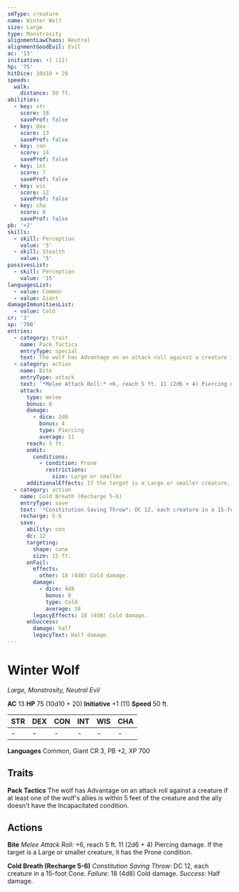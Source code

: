 ```yaml
---
smType: creature
name: Winter Wolf
size: Large
type: Monstrosity
alignmentLawChaos: Neutral
alignmentGoodEvil: Evil
ac: '13'
initiative: +1 (11)
hp: '75'
hitDice: 10d10 + 20
speeds:
  walk:
    distance: 50 ft.
abilities:
  - key: str
    score: 18
    saveProf: false
  - key: dex
    score: 13
    saveProf: false
  - key: con
    score: 14
    saveProf: false
  - key: int
    score: 7
    saveProf: false
  - key: wis
    score: 12
    saveProf: false
  - key: cha
    score: 8
    saveProf: false
pb: '+2'
skills:
  - skill: Perception
    value: '5'
  - skill: Stealth
    value: '5'
passivesList:
  - skill: Perception
    value: '15'
languagesList:
  - value: Common
  - value: Giant
damageImmunitiesList:
  - value: Cold
cr: '3'
xp: '700'
entries:
  - category: trait
    name: Pack Tactics
    entryType: special
    text: The wolf has Advantage on an attack roll against a creature if at least one of the wolf's allies is within 5 feet of the creature and the ally doesn't have the Incapacitated condition.
  - category: action
    name: Bite
    entryType: attack
    text: '*Melee Attack Roll:* +6, reach 5 ft. 11 (2d6 + 4) Piercing damage. If the target is a Large or smaller creature, it has the Prone condition.'
    attack:
      type: melee
      bonus: 6
      damage:
        - dice: 2d6
          bonus: 4
          type: Piercing
          average: 11
      reach: 5 ft.
      onHit:
        conditions:
          - condition: Prone
            restrictions:
              size: Large or smaller
      additionalEffects: If the target is a Large or smaller creature, it has the Prone condition.
  - category: action
    name: Cold Breath (Recharge 5-6)
    entryType: save
    text: '*Constitution Saving Throw*: DC 12, each creature in a 15-foot Cone. *Failure:*  18 (4d8) Cold damage. *Success:*  Half damage.'
    recharge: 5-6
    save:
      ability: con
      dc: 12
      targeting:
        shape: cone
        size: 15 ft.
      onFail:
        effects:
          other: 18 (4d8) Cold damage.
        damage:
          - dice: 4d8
            bonus: 0
            type: Cold
            average: 18
        legacyEffects: 18 (4d8) Cold damage.
      onSuccess:
        damage: half
        legacyText: Half damage.
---
```


# Winter Wolf
*Large, Monstrosity, Neutral Evil*

**AC** 13
**HP** 75 (10d10 + 20)
**Initiative** +1 (11)
**Speed** 50 ft.

| STR | DEX | CON | INT | WIS | CHA |
| --- | --- | --- | --- | --- | --- |
| - | - | - | - | - | - |

**Languages** Common, Giant
CR 3, PB +2, XP 700

## Traits

**Pack Tactics**
The wolf has Advantage on an attack roll against a creature if at least one of the wolf's allies is within 5 feet of the creature and the ally doesn't have the Incapacitated condition.

## Actions

**Bite**
*Melee Attack Roll:* +6, reach 5 ft. 11 (2d6 + 4) Piercing damage. If the target is a Large or smaller creature, it has the Prone condition.

**Cold Breath (Recharge 5-6)**
*Constitution Saving Throw*: DC 12, each creature in a 15-foot Cone. *Failure:*  18 (4d8) Cold damage. *Success:*  Half damage.
